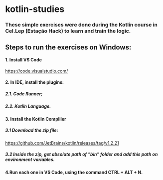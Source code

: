 # kotlin-studies

### These simple exercises were done during the Kotlin course in Cel.Lep (Estação Hack) to learn and train the logic.

## Steps to run the exercises on Windows:

#### 1. Install VS Code

https://code.visualstudio.com/

#### 2. In IDE, install the plugins:

##### 2.1. Code Runner;

##### 2.2. Kotlin Language.

#### 3. Install the Kotlin Compliler

##### 3.1 Download the zip file: 

https://github.com/JetBrains/kotlin/releases/tag/v1.2.21

##### 3.2 Inside the zip, get absolute path of "bin" folder and add this path on environment variables.

#### 4.Run each one in VS Code, using the command CTRL + ALT + N.


